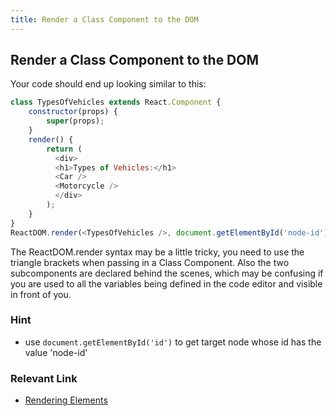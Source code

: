 ```yaml
---
title: Render a Class Component to the DOM
---
```

## Render a Class Component to the DOM

Your code should end up looking similar to this:

```javascript
class TypesOfVehicles extends React.Component {
    constructor(props) {
        super(props);
    }
    render() {
        return (
          <div>
          <h1>Types of Vehicles:</h1>
          <Car />
          <Motorcycle />
          </div>
        );
    }
}
ReactDOM.render(<TypesOfVehicles />, document.getElementById('node-id'))
```
The ReactDOM.render syntax may be a little tricky, you need to use the triangle brackets when passing in a Class Component. Also the two subcomponents are declared behind the scenes, which may be confusing if you are used to all the variables being defined in the code editor and visible in front of you.

### Hint
 - use `document.getElementById('id')` to get target node whose id has the value 'node-id'
### Relevant Link
 - [Rendering Elements](https://reactjs.org/docs/rendering-elements.html)

